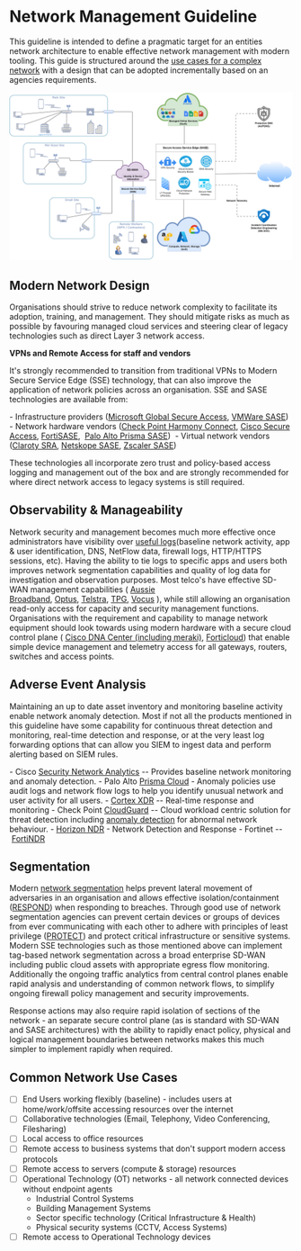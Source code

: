 # Network Management Guideline

This guideline is intended to define a pragmatic target for an entities network architecture to enable effective network management with modern tooling. This guide is structured around the [use cases for a complex network](#network-use-cases) with a design that can be adopted incrementally based on an agencies requirements.

![Network topology utilising recommended modern SASE solutions.](../images/Network-SASE.png)

## Modern Network Design

Organisations should strive to reduce network complexity to facilitate its adoption, training, and management. They should mitigate risks as much as possible by favouring managed cloud services and steering clear of legacy technologies such as direct Layer 3 network access.

**VPNs and Remote Access for staff and vendors**

It's strongly recommended to transition from traditional VPNs to Modern Secure Service Edge (SSE) technology, that can also improve the application of network policies across an organisation. SSE and SASE technologies are available from:

- Infrastructure providers ([Microsoft Global Secure Access](https://learn.microsoft.com/en-us/azure/global-secure-access/overview-what-is-global-secure-access), [VMWare SASE](https://sase.vmware.com/sd-wan/security-services))
- Network hardware vendors ([Check Point Harmony Connect](https://www.checkpoint.com/harmony/connect-sase/), [Cisco Secure Access](https://www.cisco.com/site/us/en/products/security/secure-access/index.html), [FortiSASE](https://www.fortinet.com/products/sase),  [Palo Alto Prisma SASE](https://www.paloaltonetworks.com/sase/access)) 
- Virtual network vendors ([Claroty SRA](https://claroty.com/industrial-cybersecurity/sra), [Netskope SASE](https://www.netskope.com/solutions/secure-access-service-edge), [Zscaler SASE](https://www.zscaler.com/capabilities/secure-access-service-edge))

These technologies all incorporate zero trust and policy-based access logging and management out of the box and are strongly recommended for where direct network access to legacy systems is still required.

## Observability & Manageability 

Network security and management becomes much more effective once administrators have visibility over [useful logs](https://soc.cyber.wa.gov.au/guidelines/further-five/#implementation-guidance-leveraging-network-related-logs)(baseline network activity, app & user identification, DNS, NetFlow data, firewall logs, HTTP/HTTPS sessions, etc). Having the ability to tie logs to specific apps and users both improves network segmentation capabilities and quality of log data for investigation and observation purposes. Most telco's have effective SD-WAN management capabilities ( [Aussie Broadband](https://www.aussiebroadband.com.au/enterprise/network/sd-wan/), [Optus](https://www.optus.com.au/enterprise/networking/network-connectivity/fusion-sd-wan), [Telstra](https://www.telstra.com.au/business-enterprise/products/networks/sdn/sd-wan), [TPG](https://www.tpgtelecom.com.au/business-solutions/sd-wan), [Vocus](https://www.vocus.com.au/enterprise/connectivity/managed-network-services/sd-wan) ), while still allowing an organisation read-only access for capacity and security management functions. Organisations with the requirement and capability to manage network equipment should look towards using modern hardware with a secure cloud control plane ( [Cisco DNA Center (including meraki)](https://www.cisco.com/c/en/us/products/collateral/cloud-systems-management/dna-center/nb-06-dna-center-data-sheet-cte-en.html), [Forticloud](https://www.fortinet.com/content/dam/fortinet/assets/data-sheets/FortiCloud.pdf)) that enable simple device management and telemetry access for all gateways, routers, switches and access points.

## Adverse Event Analysis

Maintaining an up to date asset inventory and monitoring baseline activity enable network anomaly detection. Most if not all the products mentioned in this guideline have some capability for continuous threat detection and monitoring, real-time detection and response, or at the very least log forwarding options that can allow you SIEM to ingest data and perform alerting based on SIEM rules.

- Cisco [Security Network Analytics](https://www.cisco.com/c/en/us/products/collateral/security/stealthwatch/datasheet-c78-739398.html) -- Provides baseline network monitoring and anomaly detection.
- Palo Alto [Prisma Cloud](https://www.paloaltonetworks.com/prisma/cloud/cloud-network-security) - Anomaly policies use audit logs and network flow logs to help you identify unusual network and user activity for all users.
    - [Cortex XDR](https://www.paloaltonetworks.com/engage/cortex-extended-detection-and-response/cortex-xdr-datasheet) -- Real-time response and monitoring
- Check Point [CloudGuard](https://www.checkpoint.com/cloudguard/) -- Cloud workload centric solution for threat detection including [anomaly detection](https://blog.checkpoint.com/securing-the-cloud/cloudguard-intelligence-threat-hunting/) for abnormal network behaviour.
    - [Horizon NDR](https://www.checkpoint.com/horizon/ndr/) - Network Detection and Response
- Fortinet -- [FortiNDR](https://www.fortinet.com/content/dam/fortinet/assets/solution-guides/sb-fortindr.pdf)

## Segmentation

Modern [network segmentation](https://soc.cyber.wa.gov.au/guidelines/further-five/#network-segmentation) helps prevent lateral movement of adversaries in an organisation and allows effective isolation/containment ([RESPOND](https://www.nist.gov/cyberframework/online-learning/five-functions#respond)) when responding to breaches. Through good use of network segmentation agencies can prevent certain devices or groups of devices from ever communicating with each other to adhere with principles of least privilege ([PROTECT](https://www.nist.gov/cyberframework/online-learning/five-functions#protect)) and protect critical infrastructure or sensitive systems. Modern SSE technologies such as those mentioned above can implement tag-based network segmentation across a broad enterprise SD-WAN including public cloud assets with appropriate egress flow monitoring. Additionally the ongoing traffic analytics from central control planes enable rapid analysis and understanding of common network flows, to simplify ongoing firewall policy management and security improvements.

Response actions may also require rapid isolation of sections of the network - an separate secure control plane (as is standard with SD-WAN and SASE architectures) with the ability to rapidly enact policy, physical and logical management boundaries between networks makes this much simpler to implement rapidly when required.

## Common Network Use Cases

- [ ] End Users working flexibly (baseline) - includes users at home/work/offsite accessing resources over the internet
- [ ] Collaborative technologies (Email, Telephony, Video Conferencing, Filesharing)
- [ ] Local access to office resources
- [ ] Remote access to business systems that don't support modern access protocols
- [ ] Remote access to servers (compute & storage) resources
- [ ] Operational Technology (OT) networks - all network connected devices without endpoint agents
    - Industrial Control Systems
    - Building Management Systems
    - Sector specific technology (Critical Infrastructure & Health)
    - Physical security systems (CCTV, Access Systems)
- [ ] Remote access to Operational Technology devices
